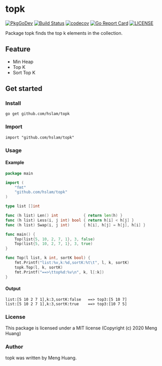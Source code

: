 # topk
[![PkgGoDev](https://pkg.go.dev/badge/github.com/hslam/topk)](https://pkg.go.dev/github.com/hslam/topk)
[![Build Status](https://github.com/hslam/topk/workflows/build/badge.svg)](https://github.com/hslam/topk/actions)
[![codecov](https://codecov.io/gh/hslam/topk/branch/master/graph/badge.svg)](https://codecov.io/gh/hslam/topk)
[![Go Report Card](https://goreportcard.com/badge/github.com/hslam/topk)](https://goreportcard.com/report/github.com/hslam/topk)
[![LICENSE](https://img.shields.io/github/license/hslam/topk.svg?style=flat-square)](https://github.com/hslam/topk/blob/master/LICENSE)

Package topk finds the top k elements in the collection.

## Feature
* Min Heap
* Top K
* Sort Top K

## Get started

### Install
```
go get github.com/hslam/topk
```
### Import
```
import "github.com/hslam/topk"
```
### Usage
#### Example
```go
package main

import (
	"fmt"
	"github.com/hslam/topk"
)

type list []int

func (h list) Len() int           { return len(h) }
func (h list) Less(i, j int) bool { return h[i] < h[j] }
func (h list) Swap(i, j int)      { h[i], h[j] = h[j], h[i] }

func main() {
	Top(list{5, 10, 2, 7, 1}, 3, false)
	Top(list{5, 10, 2, 7, 1}, 3, true)
}

func Top(l list, k int, sortK bool) {
	fmt.Printf("list:%v,k:%d,sortK:%t\t", l, k, sortK)
	topk.Top(l, k, sortK)
	fmt.Printf("==>\ttop%d:%v\n", k, l[:k])
}
```

#### Output
```
list:[5 10 2 7 1],k:3,sortK:false	==>	top3:[5 10 7]
list:[5 10 2 7 1],k:3,sortK:true	==>	top3:[10 7 5]
```

### License
This package is licensed under a MIT license (Copyright (c) 2020 Meng Huang)


### Author
topk was written by Meng Huang.


